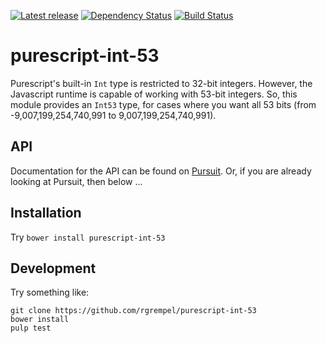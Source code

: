 [![Latest release](http://img.shields.io/bower/v/purescript-int-53.svg)](https://github.com/rgrempel/purescript-int-53/releases)
[![Dependency Status](https://www.versioneye.com/user/projects/57007272fcd19a0051853c1d/badge.svg?style=flat)](https://www.versioneye.com/user/projects/57007272fcd19a0051853c1d)
[![Build Status](https://travis-ci.org/rgrempel/purescript-int-53.svg?branch=master)](https://travis-ci.org/rgrempel/purescript-int-53)

# purescript-int-53

Purescript's built-in `Int` type is restricted to 32-bit integers. However, the
Javascript runtime is capable of working with 53-bit integers. So, this module
provides an `Int53` type, for cases where you want all 53 bits
(from -9,007,199,254,740,991 to 9,007,199,254,740,991).

## API

Documentation for the API can be found on [Pursuit](https://pursuit.purescript.org/packages/purescript-int-53).
Or, if you are already looking at Pursuit, then below ...

## Installation

Try `bower install purescript-int-53`

## Development

Try something like:

    git clone https://github.com/rgrempel/purescript-int-53
    bower install
    pulp test
